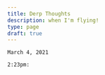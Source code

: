 ```yaml
---
title: Derp Thoughts
description: when I'm flying!
type: page
draft: true
---
```


`March 4, 2021`

`2:23pm:`